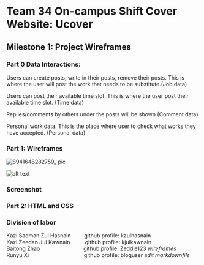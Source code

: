 # Team 34 On-campus Shift Cover Website: Ucover
## Milestone 1: Project Wireframes

### Part 0 Data Interactions:  
Users can create posts, write in their posts, remove their posts. This is where the user will post the work that needs to be substitute.(Job data)

Users can post their available time slot. This is where the user post their available time slot. (Time data)

Replies/comments by others under the posts will be shown.(Comment data)

Personal work data. This is the place where user to check what works they have accepted. (Personal data) 
### Part 1: Wireframes
![8941648282759_ pic](https://user-images.githubusercontent.com/73065102/160249515-b06342b3-8929-4d74-905d-d1ba57b0afdd.jpg)

![alt text](https://github.com/kzulhasnain/cs326-final-group34/blob/main/Screenshot%20(18).png)

### Screenshot

### Part 2: HTML and CSS



### Division of labor

Kazi Sadman Zul Hasnain&ensp;&ensp;&ensp;&ensp;&ensp;github profile: kzulhasnain  
Kazi Zeedan Jul Kawnain&ensp;&ensp;&ensp;&ensp;&ensp;&nbsp;github profile: kjulkawnain  
Baitong Zhao  &emsp;&emsp;&emsp;&emsp;&emsp;&emsp;&ensp;&ensp;&nbsp;&nbsp;	 github profile: Zeddie123 *wireframes*  
Runyu Xi&ensp;&ensp;&ensp;&ensp;&ensp;&ensp;&ensp;&ensp;&ensp;&ensp;&ensp;&ensp;&ensp;&ensp;&ensp;&ensp;&ensp;&ensp;&ensp;&ensp;&nbsp;github profile: bloguser *edit markdownfile*
